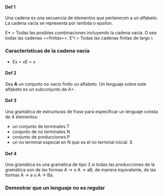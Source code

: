 
#### Def 1
Una cadena es una secuencia de elementos que pertenecen a un alfabeto. La cadena vacía se representa por lambda o epsilon. 

E* = Todas las posibles combinaciones incluyendo la cadena vacía. O sea todas las cadenas ==finitas==.
E^i = Todas las cadenas finitas de largo i.

### Características de la cadena vacía
- Ex = xE = x


#### Def 2
Sea **A** un conjunto no vacío finito un alfabeto. Un lenguaje sobre este alfabeto es un subconjunto de A+.

#### Def 3
Una gramática de estructuras de frase para especificar un lenguaje consta de 4 elementos:
- un conjunto de terminales T
- conjunto de no terminales N
- conjunto de producciones P
- un no terminal especial en N que es el no terminal inicial. S

#### Def 4
Una gramática es una gramática de tipo 3 si todas las producciones de la gramática son de las formas A -> o A -> aB, de manera equivalente, de las formas A -> a o A -> Ba.


### Demostrar que un lenguaje no es regular

